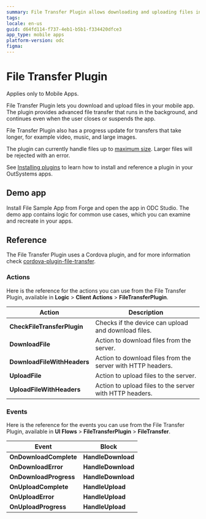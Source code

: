 ```yaml
---
summary: File Transfer Plugin allows downloading and uploading files in mobile apps.
tags:
locale: en-us
guid: d64fd114-f737-4eb1-b5b1-f334420dfce3
app_type: mobile apps
platform-version: odc
figma:
---
```

# File Transfer Plugin

<div class="info" markdown="1">

Applies only to Mobile Apps.

</div>

File Transfer Plugin lets you download and upload files in your mobile app. The plugin provides advanced file transfer that runs in the background, and continues even when the user closes or suspends the app.

File Transfer Plugin also has a progress update for transfers that take longer, for example video, music, and large images.

The plugin can currently handle files up to [maximum size](../../../getting-started/system-requirements.md#upload-request-size). Larger files will be rejected with an error.

<div class="info" markdown="1">

See [Installing plugins](../intro.md) to learn how to install and reference a plugin in your OutSystems apps.

</div>

## Demo app

Install File Sample App from Forge and open the app in ODC Studio. The demo app contains logic for common use cases, which you can examine and recreate in your apps.

## Reference

The File Transfer Plugin uses a Cordova plugin, and for more information check [cordova-plugin-file-transfer](https://github.com/apache/cordova-plugin-file-transfer).

### Actions

Here is the reference for the actions you can use from the File Transfer Plugin, available in **Logic** > **Client Actions** > **FileTransferPlugin**.

| Action                      | Description                                                 |
| --------------------------- | ----------------------------------------------------------- |
| **CheckFileTransferPlugin** | Checks if the device can upload and download files.         |
| **DownloadFile**            | Action to download files from the server.                   |
| **DownloadFileWithHeaders** | Action to download files from the server with HTTP headers. |
| **UploadFile**              | Action to upload files to the server.                       |
| **UploadFileWithHeaders**   | Action to upload files to the server with HTTP headers.     |

### Events

Here is the reference for the events you can use from the File Transfer Plugin, available in **UI Flows** > **FileTransferPlugin** > **FileTransfer**.

| Event                  | Block              |
| ---------------------- | ------------------ |
| **OnDownloadComplete** | **HandleDownload** |
| **OnDownloadError**    | **HandleDownload** |
| **OnDownloadProgress** | **HandleDownload** |
| **OnUploadComplete**   | **HandleUpload**   |
| **OnUploadError**      | **HandleUpload**   |
| **OnUploadProgress**   | **HandleUpload**   |
